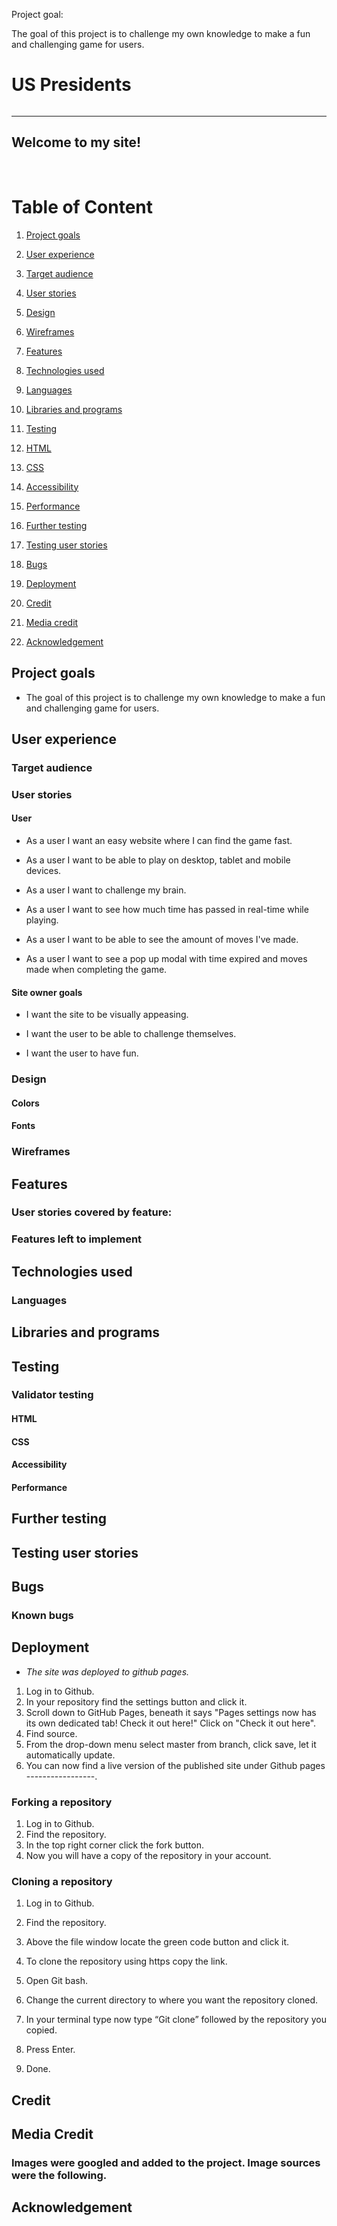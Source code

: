 Project goal:

The goal of this project is to challenge my own knowledge to make a fun and challenging game for users. 

# US Presidents

<img src="">

<hr>

## Welcome to my site!

<br>

<!-- markdown-toc start - Don't edit this section. Run M-x markdown-toc-
refresh-toc -->

# Table of Content

1. [Project goals](#project-goals)

2. [User experience](#user-experience)

1. [Target audience](#target-audience)

2. [User stories](#user-stories)

3. [Design](#design)

4. [Wireframes](#wireframes)

3. [Features](#features)

4. [Technologies used](#technologies-used)

1. [Languages](#languages)

2. [Libraries and programs](#libraries-and-programs)

5. [Testing](#testing)

1. [HTML](#html)

2. [CSS](#css)

3. [Accessibility](#accessibility)

4. [Performance](#Performance)

5. [Further testing](#further-testing)

6. [Testing user stories](#testing-user-stories)

6. [Bugs](#bugs)

7. [Deployment](#deployment)

8. [Credit](#credit)

1. [Media credit](#media-credit)

2. [Acknowledgement](#acknowledgement)

## Project goals

* The goal of this project is to challenge my own knowledge to make a fun and challenging game for users.

## User experience

### Target audience

### User stories

#### User

* As a user I want an easy website where I can find the game fast.

* As a user I want to be able to play on desktop, tablet and mobile devices.

* As a user I want to challenge my brain.

* As a user I want to see how much time has passed in real-time while playing.

* As a user I want to be able to see the amount of moves I've made.

* As a user I want to see a pop up modal with time expired and moves made when completing the game.

#### Site owner goals

* I want the site to be visually appeasing.

* I want the user to be able to challenge themselves.

* I want the user to have fun.

### Design

#### Colors

#### Fonts

### Wireframes

## Features

### User stories covered by feature:

### Features left to implement

## Technologies used

### Languages

## Libraries and programs

## Testing

### Validator testing

#### HTML

#### CSS

#### Accessibility

#### Performance

## Further testing

## Testing user stories

## Bugs

### Known bugs

## Deployment

* *The site was deployed to github pages.*
1. Log in to Github.
2. In your repository find the settings button and click it.
3. Scroll down to GitHub Pages, beneath it says "Pages settings now has
its own dedicated tab! Check it out here!" Click on "Check it out here".
4. Find source.
5. From the drop-down menu select master from branch, click save, let
it automatically update.
6. You can now find a live version of the published site under Github
pages -----------------.

### Forking a repository

1. Log in to Github.
2. Find the repository.
3. In the top right corner click the fork button.
4. Now you will have a copy of the repository in your account.

### Cloning a repository
1. Log in to Github.
2. Find the repository.
3. Above the file window locate the green code button and click it.
4. To clone the repository using https copy the link.
5. Open Git bash.
6. Change the current directory to where you want the repository
cloned.

7. In your terminal type now type “Git clone” followed by the
repository you copied.
8. Press Enter.
9. Done.

## Credit

## Media Credit

### Images were googled and added to the project. Image sources were the following.

## Acknowledgement